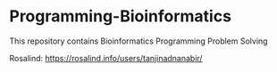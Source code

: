 # Programming-Bioinformatics
 This repository contains Bioinformatics Programming Problem Solving

 Rosalind: https://rosalind.info/users/tanjinadnanabir/

